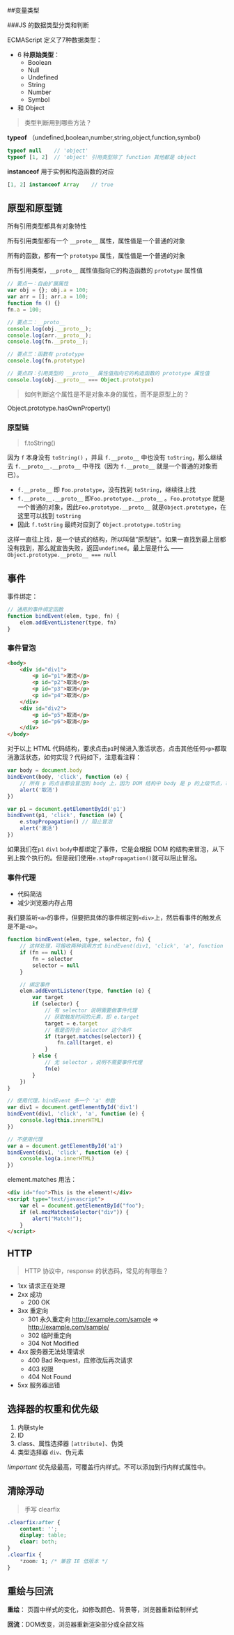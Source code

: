 ##变量类型

###JS 的数据类型分类和判断

ECMAScript 定义了7种数据类型：

- 6 种**原始类型**：
  - Boolean
  - Null
  - Undefined
  - String
  - Number
  - Symbol
- 和 Object

> 类型判断用到哪些方法？

**typeof**   （undefined,boolean,number,string,object,function,symbol）

```js
typeof null    // 'object'
typeof [1, 2]  // 'object' 引用类型除了 function 其他都是 object
```

**instanceof**   用于实例和构造函数的对应

```js
[1, 2] instanceof Array    // true
```



## 原型和原型链

所有引用类型都具有对象特性

所有引用类型都有一个 `__proto__` 属性，属性值是一个普通的对象

所有的函数，都有一个 `prototype` 属性，属性值是一个普通的对象

所有引用类型，`__proto__` 属性值指向它的构造函数的 `prototype` 属性值

```js
// 要点一：自由扩展属性
var obj = {}; obj.a = 100;
var arr = []; arr.a = 100;
function fn () {}
fn.a = 100;

// 要点二：__proto__
console.log(obj.__proto__);
console.log(arr.__proto__);
console.log(fn.__proto__);

// 要点三：函数有 prototype
console.log(fn.prototype)

// 要点四：引用类型的 __proto__ 属性值指向它的构造函数的 prototype 属性值
console.log(obj.__proto__ === Object.prototype)
```

> 如何判断这个属性是不是对象本身的属性，而不是原型上的？

Object.prototype.hasOwnProperty()

### 原型链

> f.toString()

因为 `f` 本身没有 `toString()` ，并且 `f.__proto__` 中也没有 `toString`，那么继续去 `f.__proto__.__proto__` 中寻找（因为 `f.__proto__` 就是一个普通的对象而已）。

- `f.__proto__` 即 `Foo.prototype`，没有找到 `toString`，继续往上找
- `f.__proto__.__proto__` 即`Foo.prototype.__proto__` 。`Foo.prototype` 就是一个普通的对象，因此`Foo.prototype.__proto__` 就是`Object.prototype`，在这里可以找到 `toString`
- 因此 `f.toString` 最终对应到了 `Object.prototype.toString`

这样一直往上找，是一个链式的结构，所以叫做“原型链”。如果一直找到最上层都没有找到，那么就宣告失败，返回`undefined`。最上层是什么 —— `Object.prototype.__proto__ === null`





## 事件

事件绑定：

```js
// 通用的事件绑定函数
function bindEvent(elem, type, fn) {
    elem.addEventListener(type, fn)
}
```

### 事件冒泡

```html
<body>
    <div id="div1">
        <p id="p1">激活</p>
        <p id="p2">取消</p>
        <p id="p3">取消</p>
        <p id="p4">取消</p>
    </div>
    <div id="div2">
        <p id="p5">取消</p>
        <p id="p6">取消</p>
    </div>
</body>
```

对于以上 HTML 代码结构，要求点击`p1`时候进入激活状态，点击其他任何`<p>`都取消激活状态，如何实现？代码如下，注意看注释：

```js
var body = document.body
bindEvent(body, 'click', function (e) {
    // 所有 p 的点击都会冒泡到 body 上，因为 DOM 结构中 body 是 p 的上级节点，事件会沿着 DOM 树向上冒泡
    alert('取消')
})

var p1 = document.getElementById('p1')
bindEvent(p1, 'click', function (e) {
    e.stopPropagation() // 阻止冒泡
    alert('激活')
})
```

如果我们在`p1` `div1` `body`中都绑定了事件，它是会根据 DOM 的结构来冒泡，从下到上挨个执行的。但是我们使用`e.stopPropagation()`就可以阻止冒泡。



### 事件代理

- 代码简洁
- 减少浏览器内存占用

我们要监听`<a>`的事件，但要把具体的事件绑定到`<div>`上，然后看事件的触发点是不是`<a>`。

```js
function bindEvent(elem, type, selector, fn) {
    // 这样处理，可接收两种调用方式 bindEvent(div1, 'click', 'a', function () {...}) 和 bindEvent(div1, 'click', function () {...}) 这两种
    if (fn == null) {
        fn = selector
        selector = null
    }

    // 绑定事件
    elem.addEventListener(type, function (e) {
        var target
        if (selector) {
            // 有 selector 说明需要做事件代理
            // 获取触发时间的元素，即 e.target
            target = e.target
            // 看是否符合 selector 这个条件
            if (target.matches(selector)) {
                fn.call(target, e)
            }
        } else {
            // 无 selector ，说明不需要事件代理
            fn(e)
        }
    })
}

// 使用代理，bindEvent 多一个 'a' 参数
var div1 = document.getElementById('div1')
bindEvent(div1, 'click', 'a', function (e) {
    console.log(this.innerHTML)
})

// 不使用代理
var a = document.getElementById('a1')
bindEvent(div1, 'click', function (e) {
    console.log(a.innerHTML)
})
```

element.matches 用法：

```html
<div id="foo">This is the element!</div>
<script type="text/javascript">
    var el = document.getElementById("foo");
    if (el.mozMatchesSelector("div")) {
        alert("Match!");
    }
</script>
```



## HTTP

> HTTP 协议中，response 的状态码，常见的有哪些？

- 1xx 请求正在处理
- 2xx 成功
  - 200 OK
- 3xx 重定向
  - 301 永久重定向 http://example.com/sample	=> http://example.com/sample/
  - 302 临时重定向
  - 304 Not Modified
- 4xx 服务器无法处理请求
  - 400 Bad Request，应修改后再次请求
  - 403 权限
  - 404 Not Found
- 5xx 服务器出错



## 选择器的权重和优先级

1. 内联style
2. ID
3. class、属性选择器 `[attribute]`、伪类
4. 类型选择器 `div`、伪元素

*!important* 优先级最高，可覆盖行内样式。不可以添加到行内样式属性中。



## 清除浮动

> 手写 clearfix

```css
.clearfix:after {
    content: '';
    display: table;
    clear: both;
}
.clearfix {
    *zoom: 1; /* 兼容 IE 低版本 */
}
```



## 重绘与回流

**重绘**： 页面中样式的变化，如修改颜色、背景等，浏览器重新绘制样式

**回流**：DOM改变，浏览器重新渲染部分或全部文档

